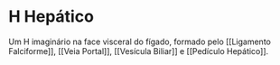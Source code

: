 # H Hepático
Um H imaginário na face visceral do fígado, formado pelo [[Ligamento Falciforme]], [[Veia Portal]], [[Vesícula Biliar]] e [[Pedículo Hepático]].